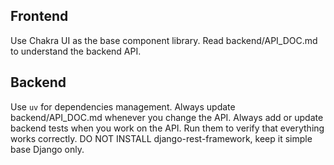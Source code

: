## Frontend

Use Chakra UI as the base component library.
Read backend/API_DOC.md to understand the backend API.

## Backend

Use `uv` for dependencies management.
Always update backend/API_DOC.md whenever you change the API.
Always add or update backend tests when you work on the API. Run them to verify that everything works correctly.
DO NOT INSTALL django-rest-framework, keep it simple base Django only.
